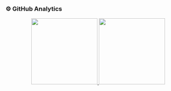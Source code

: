 ### ⚙️ GitHub Analytics

<p align="center">
<a href="https://github.com/danieltonad">
  
  <img height="180em" src="https://github-readme-stats.vercel.app/api?username=danieltonad&show_icons=true&theme=gruvbox&include_all_commits=true&count_private=true"/>
  <img height="180em" src="https://github-readme-stats.vercel.app/api/top-langs/?username=danieltonad&theme=gruvbox&layout=compact&langs_count=10"/>
</a>
</p>
